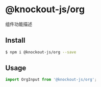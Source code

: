 # @knockout-js/org

组件功能描述

## Install

```bash
$ npm i @knockout-js/org --save
```

## Usage

```jsx
import OrgInput from '@knockout-js/org';
```
